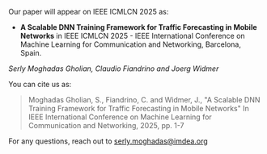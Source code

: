 Our paper will appear on IEEE ICMLCN 2025 as:
- **A Scalable DNN Training Framework for Traffic Forecasting in Mobile Networks** in IEEE ICMLCN 2025 - IEEE  International Conference on Machine Learning for Communication and Networking, Barcelona, Spain.

*Serly Moghadas Gholian, Claudio Fiandrino and Joerg Widmer*

You can cite us as: 
> Moghadas Gholian, S., Fiandrino, C. and Widmer, J., "A Scalable DNN Training Framework for Traffic Forecasting in Mobile Networks" In IEEE International Conference on Machine Learning for Communication and Networking, 2025, pp. 1-7

For any questions, reach out to serly.moghadas@imdea.org


